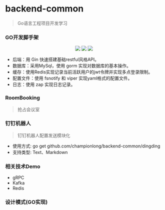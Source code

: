 # backend-common
> Go语言工程项目开发学习

### GO开发脚手架
<div align=center>
<img src="https://img.shields.io/badge/golang-1.16-blue"/>
<img src="https://img.shields.io/badge/gin-1.7.0-lightBlue"/>
<img src="https://img.shields.io/badge/gorm-1.22.5-red"/>
</div>

* 后端：用 Gin 快速搭建基础restful风格API。
* 数据库：采用MySql，使用 gorm 实现对数据库的基本操作。
* 缓存：使用Redis实现记录当前活跃用户的jwt令牌并实现多点登录限制。
* 配置文件：使用 fsnotify 和 viper 实现yaml格式的配置文件。
* 日志：使用 zap 实现日志记录。

### RoomBooking
> 抢占会议室

### 钉钉机器人
> 钉钉机器人配置发送模块化

* 使用方式: go get github.com/championlong/backend-common/dingding
* 支持类型: Text、Markdown

### 相关技术Demo
* gRPC
* Kafka
* Redis

### 设计模式(GO实现)
